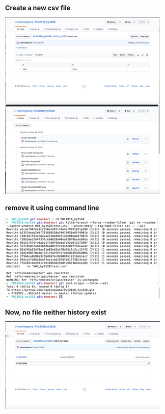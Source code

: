 ## Create a new csv file
![Alt text](../HW3_hy1528/WechatIMG102.jpeg)
![Alt text](../HW3_hy1528/WechatIMG104.jpeg)

## remove it using command line
![Alt text](../HW3_hy1528/WechatIMG103.jpeg)

## Now, no file neither history exist 
![Alt text](../HW3_hy1528/WechatIMG105.jpeg)
